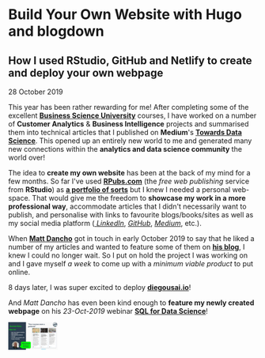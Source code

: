 # Build Your Own Website with Hugo and blogdown
## How I used RStudio, GitHub and Netlify to create and deploy your own webpage

28 October 2019

This year has been rather rewarding for me! After completing some of the excellent [__Business Science University__](https://university.business-science.io/) courses, I have worked on a number of __Customer Analytics__ & __Business Intelligence__ projects and summarised them into technical articles that I published on __Medium__'s [__Towards Data Science__](https://towardsdatascience.com/@diegousaiuk). This opened up an entirely new world to me and generated many new connections within the __analytics and data science community__ the world over! 

The idea to __create my own website__ has been at the back of my mind for a few months. So far I've used [__RPubs.com__](https://rpubs.com/) (the _free web publishing_ service from __RStudio__) as [__a portfolio of sorts__](https://rpubs.com/diegousai) but I knew I needed a personal web-space. That would give me the freedom to __showcase my work in a more professional way__, accommodate articles that I didn't necessarily want to publish, and personalise with links to favourite blogs/books/sites as well as my social media platform ([ _LinkedIn_](https://www.linkedin.com/in/diegousaiuk), [ _GitHub_](https://github.com/DiegoUsaiUK), [ _Medium_](https://medium.com/@diegousaiuk), etc.).

When [__Matt Dancho__](https://www.linkedin.com/in/mattdancho) got in touch in early October 2019 to say that he liked a number of my articles and wanted to feature some of them on [__his blog__](https://www.business-science.io/blog/index.html), I knew I could no longer wait. So I put on hold the project I was working on and I gave myself _a week_ to come up with a _minimum viable product_ to put online.

8 days later, I was super excited to deploy [__diegousai.io__](https://diegousai.io/)!

And _Matt Dancho_ has even been kind enough to __feature my newly created webpage__ on his _23-Oct-2019_ webinar [__SQL for Data Science__](https://github.com/business-science/presentations/tree/master/2019_10_23_lab_21_SQL_for_Data_Science)!



<img src="https://github.com/DiegoUsaiUK/build-your-website-with-hugo-and-blogdown/blob/master/img/0_learninglab.jpg" width="100">
